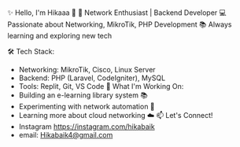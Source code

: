 ✨ Hello, I'm Hikaaa 👋
🔧 Network Enthusiast | Backend Developer
💻 Passionate about Networking, MikroTik, PHP Development
📚 Always learning and exploring new tech

🛠️ Tech Stack:
 - Networking: MikroTik, Cisco, Linux Server
 - Backend: PHP (Laravel, CodeIgniter), MySQL
 - Tools: Replit, Git, VS Code
🚀 What I'm Working On:
 - Building an e-learning library system 📚
 - Experimenting with network automation 🔧
 - Learning more about cloud networking ☁️
📫 Let's Connect!
 - Instagram https://instagram.com/hikabaik
 - email: Hikabaik4@gmail.com
<!---
SKYLLERBOTZ/SKYLLERBOTZ is a ✨ special ✨ repository because its `README.md` (this file) appears on your GitHub profile.
You can click the Preview link to take a look at your changes.
--->
